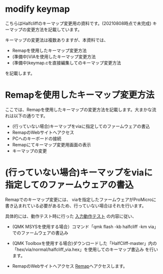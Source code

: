 # modify keymap
こちらはHalfcliffのキーマップ変更用の資料です。(20210808時点で未完成)
キーマップの変更方法を記載しています。

キーマップの変更法は複数ありますが、本資料では、

* Remapを使用したキーマップ変更方法
* (準備中)VIAを使用したキーマップ変更方法
* (準備中)keymap.cを直接編集してのキーマップ変更方法

を記載します。

# Remapを使用したキーマップ変更方法
ここでは、Remapを使用したキーマップの変更方法を記載します。大まかな流れは以下の通りです。
* (行っていない場合)キーマップをviaに指定してのファームウェアの書込
* RemapのWebサイトへアクセス
* PCへのキーボードの接続
* Remapにてキーマップ変更用画面の表示
* キーマップの変更

# (行っていない場合)キーマップをviaに指定してのファームウェアの書込
Remapでのキーマップ変更には、 viaを指定したファームウェアがProMicroに書き込まれている必要があるため、行っていない場合はそれを行います。

具体的には、動作テスト時に行った
[入力動作テスト](https://github.com/N2-Sumikko/HalfCliff/blob/master/doc/Oparation_test_jp.md)
の内容に従い、
* (QMK MSYSを使用する場合）コマンド「qmk flash -kb halfcliff -km via」でのファームウェアの書込み
* (QMK Toolboxを使用する場合)ダウンロードした「HalfCliff-master」内の「hex/via/normal/halfcliff_via.hex」を使用してのキーマップ書込み
を行います。

* RemapのWebサイトへアクセス
[Remap](https://remap-keys.app/)へアクセスします。







